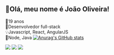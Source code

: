 ## 👋Olá, meu nome é João Oliveira!

🎂19 anos 
<br>
🤖Desenvolvedor full-stack
<br>
💡Javascript, React, AngularJS
<br>
🚀Node, Java
  [![Anurag's GitHub stats](https://github-readme-stats.vercel.app/api?username=joao-pedro-santos-oliveira&count_private=true&show_icons=true&theme=tokyonight)](https://github.com/joao-pedro-santos-oliveira/github-readme-stats)
<div> 
  <a href="https://www.instagram.com/joao.oliveirasz/" target="_blank"><img src="https://img.shields.io/badge/-Instagram-%23E4405F?style=for-the-badge&logo=instagram&logoColor=pink" target="_blank"></a>
  <a href = "mailto:joaopedro.santosoliveira2003@gmail.com"><img src="https://img.shields.io/badge/-Gmail-%23333?style=for-the-badge&logo=gmail&logoColor=white" target="_blank"></a>
  <a href="https://www.linkedin.com/in/joao-pedro-santos-oliveira/" target="_blank"><img src="https://img.shields.io/badge/-LinkedIn-%230077B5?style=for-the-badge&logo=linkedin&logoColor=white" target="_blank"></a> 
  
</div>

